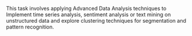This task involves applying Advanced Data Analysis techniques to Implement time series analysis, sentiment analysis or text mining on unstructured data and explore clustering techniques for segmentation and pattern recognition.

